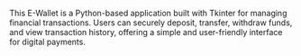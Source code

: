 This E-Wallet is a Python-based application built with Tkinter for managing financial transactions. Users can securely deposit, transfer, withdraw funds, and view transaction history, offering a simple and user-friendly interface for digital payments.
